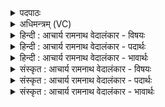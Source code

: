 <details><summary>पदपाठः</summary>

ये꣡न꣢꣯। दे꣣वाः꣢। प꣣वि꣡त्रे꣢ण। आ꣣त्मा꣡न꣢म्। पु꣣न꣡ते꣢। स꣡दा꣢꣯। ते꣡न꣢꣯। स꣣ह꣡स्र꣢धारेण। स꣣ह꣡स्र꣢। धा꣣रेण। पावमानीः꣣। पु꣣नन्तु। नः। १३०२।
</details>

<details><summary>अधिमन्त्रम् (VC)</summary>

- पवमानाध्येता
- पवित्र आङ्गिरसो वा वसिष्ठो वा उभौ वा
- अनुष्टुप्
- गान्धारः
</details>

<details><summary>हिन्दी : आचार्य रामनाथ वेदालंकार - विषयः</summary>

अगले मन्त्र में फिर वेदाध्ययन हमें क्या प्राप्त कराये,यह कहा गया है।
</details>

<details><summary>हिन्दी : आचार्य रामनाथ वेदालंकार - पदार्थः</summary>

पदार्थान्वयभाषाः -  (देवाः) दिव्यगुणों से युक्त विद्वान् लोग (येन पवित्रेण) जिस पवित्र ब्रह्मानन्द से (आत्मानम्) अपने आत्मा को (सदा) हमेशा (पुनते) पवित्र करते हैं, (तेन सहस्रधारेण) उस हजार धाराओं से बहनेवाले दिव्य आनन्द से (पावमानीः) पवमान देवतावाली ऋचाएँ (नः) हमें (पुनन्तु) पवित्र करें ॥५॥
</details>

<details><summary>हिन्दी : आचार्य रामनाथ वेदालंकार - भावार्थः</summary>

भावार्थभाषाः -  पावमानी ऋचाओं के गान से और उनमें वर्णित रसमय परमात्मा में ध्यान लगाने से कोई अद्वितीय दिव्य आनन्दरस का प्रवाह बहता हुआ उपासकों के चित्तों को पवित्र कर जाता है ॥५॥
</details>

<details><summary>संस्कृत : आचार्य रामनाथ वेदालंकार - विषयः</summary>

अथ पुनर्वेदाध्ययनं नः किं प्रापयेदित्याह।
</details>

<details><summary>संस्कृत : आचार्य रामनाथ वेदालंकार - पदार्थः</summary>

पदार्थान्वयभाषाः -  (देवाः) दिव्यगुणयुक्ता विद्वांसः (येन पवित्रेण) येन पूतेन ब्रह्मानन्देन (आत्मानम्) स्वात्मानम् (सदा) सर्वदा (पुनते) पवित्रं कुर्वन्ति (तेन सहस्रधारेण) तेन सहस्रधाराभिः प्रवहता दिव्यानन्देन (पावमानीः) पवमानदेवताका ऋचः (नः) अस्मान् (पुनन्तु) पवित्रान् कुर्वन्तु ॥५॥
</details>

<details><summary>संस्कृत : आचार्य रामनाथ वेदालंकार - भावार्थः</summary>

भावार्थभाषाः -  पावमानीनामृचां गानेन तत्र वर्णिते रसागारे परमात्मनि ध्यानेन च कोऽपि दिव्यानन्दरसप्रवाहः प्रसरन्नुपासकानां चेतांसि पवित्रीकरोति ॥५॥
</details>